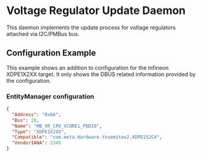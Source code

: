 # Voltage Regulator Update Daemon

This daemon implements the update process for voltage regulators attached via
I2C/PMBus bus.

## Configuration Example

This example shows an addition to configuration for the Infineon XDPE1X2XX target. It
only shows the DBUS related information provided by the configuration.

### EntityManager configuration

```json
{
  "Address": "0x66",
  "Bus": 28,
  "Name": "MB_VR_CPU_VCORE1_PDDIO",
  "Type": "XDPE1X2XX",
  "Compatible": "com.meta.Hardware.Yosemitev2.XDPE152C4",
  "VendorIANA": 2345
}
```
